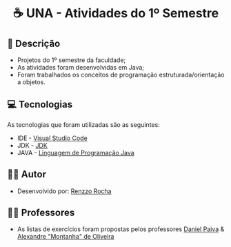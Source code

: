 <h1 align="center"> ☕ UNA - Atividades do 1º Semestre

<h2 id=descricao> 📜 Descrição</h2>

- Projetos do 1º semestre da faculdade;
- As atividades foram desenvolvidas em Java;
- Foram trabalhados os conceitos de programação estruturada/orientação a objetos.

<h2 id=tecnologias> 💻 Tecnologias </h2>

As tecnologias que foram utilizadas são as seguintes: 

- IDE - <a href="https://code.visualstudio.com/download">Visual Studio Code</a>
- JDK - <a href= "https://download.oracle.com/java/20/latest/jdk-20_linux-aarch64_bin.tar.gz (sha256)">JDK</a> 
- JAVA - <a href="https://www.java.com/pt-BR/">Linguagem de Programação Java</a>

<h2 id=autor> 👨‍🎓 Autor </h2>

- Desenvolvido por: <a href="github.com/renzzodev" target="_blank">Renzzo Rocha</a>

<h2 id=Professor> 👨‍🏫 Professores </h2>

- As listas de exercícios foram propostas pelos professores <a href="https://github.com/danhpaiva">Daniel Paiva</a> & <a href="https://github.com/alexmontanha" target="_blank">Alexandre "Montanha" de Oliveira</a>
